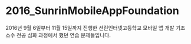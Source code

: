 # 2016_SunrinMobileAppFoundation
2016년 9월 6일부터 11월 15일까지 진행한 선린인터넷고등학교 모바일 앱 개발 기초 소수 전공 심화 과정에서 했던 연습 문제들입니다.
